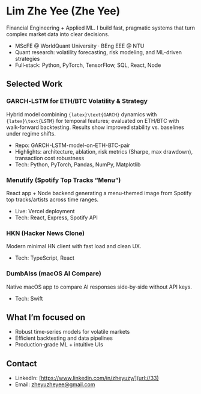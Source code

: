 # Lim Zhe Yee (Zhe Yee)

Financial Engineering + Applied ML. I build fast, pragmatic systems that turn complex market data into clear decisions.

- MScFE @ WorldQuant University · BEng EEE @ NTU
- Quant research: volatility forecasting, risk modeling, and ML-driven strategies
- Full‑stack: Python, PyTorch, TensorFlow, SQL, React, Node

## Selected Work

### GARCH‑LSTM for ETH/BTC Volatility & Strategy
Hybrid model combining `{latex}\text{GARCH}` dynamics with `{latex}\text{LSTM}` for temporal features; evaluated on ETH/BTC with walk‑forward backtesting. Results show improved stability vs. baselines under regime shifts.
- Repo: GARCH-LSTM-model-on-ETH-BTC-pair
- Highlights: architecture, ablation, risk metrics (Sharpe, max drawdown), transaction cost robustness
- Tech: Python, PyTorch, Pandas, NumPy, Matplotlib

### Menutify (Spotify Top Tracks “Menu”)
React app + Node backend generating a menu-themed image from Spotify top tracks/artists across time ranges.
- Live: Vercel deployment
- Tech: React, Express, Spotify API

### HKN (Hacker News Clone)
Modern minimal HN client with fast load and clean UX.
- Tech: TypeScript, React

### DumbAIss (macOS AI Compare)
Native macOS app to compare AI responses side‑by‑side without API keys.
- Tech: Swift

## What I’m focused on
- Robust time‑series models for volatile markets
- Efficient backtesting and data pipelines
- Production‑grade ML + intuitive UIs

## Contact
- LinkedIn: [https://www.linkedin.com/in/zheyuzy/](url://33)
- Email: [zheyuzheyee@gmail.com](url://32)
